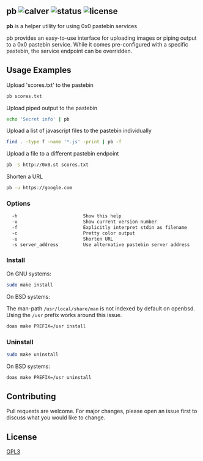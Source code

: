 pb ![calver](https://img.shields.io/badge/calver-2020.07.05-22bfda.svg?style=flat-square) ![status](https://img.shields.io/badge/status-working-green.svg?style=flat-square) ![license](https://img.shields.io/badge/license-GPL3-blue.svg?style=flat-square)
------

**pb** is a helper utility for using 0x0 pastebin services

pb  provides  an  easy-to-use  interface  for  uploading images or piping output to a 0x0
pastebin service. While it comes pre-configured with a  specific  pastebin,  the  service
endpoint can be overridden.

## Usage Examples

Upload 'scores.txt' to the pastebin

```bash
pb scores.txt
```

Upload piped output to the pastebin

```bash
echo 'Secret info' | pb
```

Upload a list of javascript files to the pastebin individually

```bash
find . -type f -name '*.js' -print | pb -f
```

Upload a file to a different pastebin endpoint

```bash
pb -s http://0x0.st scores.txt
```

Shorten a URL

```bash
pb -u https://google.com
```

### Options

```bash
  -h                        Show this help
  -v                        Show current version number
  -f                        Explicitly interpret stdin as filename
  -c                        Pretty color output
  -u                        Shorten URL
  -s server_address         Use alternative pastebin server address
```

### Install

On GNU systems:

```sh
sudo make install
```

On BSD systems:

The man-path `/usr/local/share/man` is not indexed by default on openbsd. Using the `/usr` prefix works around this issue.

```sh
doas make PREFIX=/usr install
```

### Uninstall

```sh
sudo make uninstall
```

On BSD systems:

```sh
doas make PREFIX=/usr uninstall
```

## Contributing

Pull requests are welcome. For major changes, please open an issue first to
discuss what you would like to change.

## License
[GPL3](LICENSE)
